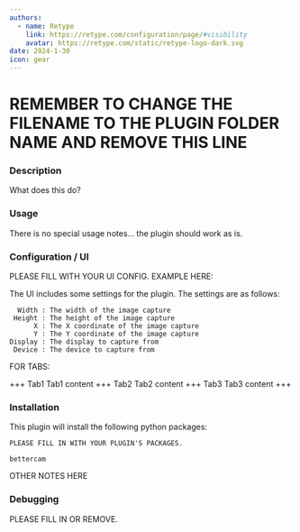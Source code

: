 ```yaml
---
authors: 
  - name: Retype
    link: https://retype.com/configuration/page/#visibility
    avatar: https://retype.com/static/retype-logo-dark.svg
date: 2024-1-30
icon: gear
---
```

# REMEMBER TO CHANGE THE FILENAME TO THE PLUGIN FOLDER NAME AND REMOVE THIS LINE
### Description
What does this do?

### Usage
There is no special usage notes... the plugin should work as is.

### Configuration / UI

PLEASE FILL WITH YOUR UI CONFIG. EXAMPLE HERE:

The UI includes some settings for the plugin. The settings are as follows:
```
  Width : The width of the image capture
 Height : The height of the image capture
      X : The X coordinate of the image capture
      Y : The Y coordinate of the image capture
Display : The display to capture from
 Device : The device to capture from
```

FOR TABS:

+++ Tab1
Tab1 content
+++ Tab2
Tab2 content
+++ Tab3
Tab3 content
+++


### Installation
This plugin will install the following python packages:
```
PLEASE FILL IN WITH YOUR PLUGIN'S PACKAGES.

bettercam
```

OTHER NOTES HERE

### Debugging
PLEASE FILL IN OR REMOVE.